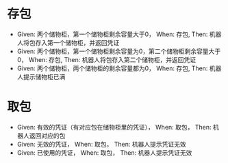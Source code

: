 # 存包
- Given: 两个储物柜，第一个储物柜剩余容量大于0， When: 存包, Then: 机器人将包存入第一个储物柜，并返回凭证
- Given: 两个储物柜，第一个储物柜剩余容量为0，第二个储物柜剩余容量大于0， When: 存包, Then: 机器人将包存入第二个储物柜，并返回凭证
- Given: 两个储物柜，两个储物柜的剩余容量都为0， When: 存包, Then: 机器人提示储物柜已满

# 取包
- Given: 有效的凭证（有对应包在储物柜里的凭证）， When: 取包， Then: 机器人返回对应的包
- Given: 无效的凭证， When: 取包， Then: 机器人提示凭证无效
- Given: 已使用的凭证， When: 取包， Then: 机器人提示凭证无效


